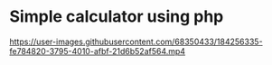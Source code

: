 # Simple calculator using php

https://user-images.githubusercontent.com/68350433/184256335-fe784820-3795-4010-afbf-21d6b52af564.mp4

